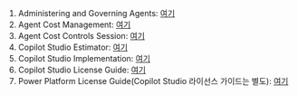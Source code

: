 1) Administering and Governing Agents: [여기](https://marketingassets.microsoft.com/gdc/gdcnFRMn1/original)
2) Agent Cost Management: [여기](https://marketingassets.microsoft.com/gdc/gdcPkYDxW/original)
3) Agent Cost Controls Session: [여기](https://www.youtube.com/watch?v=W9WkVGmmMjM&feature=youtu.be)
4) Copilot Studio Estimator: [여기](https://aka.ms/CopilotStudioEstimator)
5) Copilot Studio Implementation: [여기](https://aka.ms/CopilotStudioImplementationGuide)
6) Copilot Studio License Guide: [여기](https://go.microsoft.com/fwlink/?linkid=2320995)
7) Power Platform License Guide(Copilot Studio 라이선스 가이드는 별도): [여기](https://go.microsoft.com/fwlink/?linkid=2085130)
